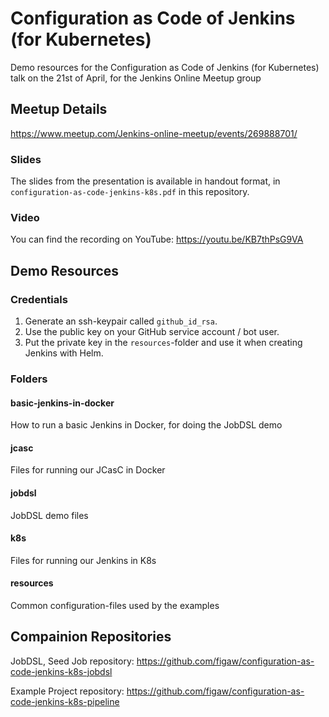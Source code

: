 # Configuration as Code of Jenkins (for Kubernetes)

Demo resources for the Configuration as Code of Jenkins (for Kubernetes) talk on the 21st of April, for the Jenkins Online Meetup group

## Meetup Details

<https://www.meetup.com/Jenkins-online-meetup/events/269888701/>

### Slides

The slides from the presentation is available in handout format, in `configuration-as-code-jenkins-k8s.pdf` in this repository.

### Video

You can find the recording on YouTube: https://youtu.be/KB7thPsG9VA

## Demo Resources

### Credentials

1. Generate an ssh-keypair called `github_id_rsa`.
1. Use the public key on your GitHub service account / bot user.
1. Put the private key in the `resources`-folder and use it when creating Jenkins with Helm.

### Folders

#### basic-jenkins-in-docker

How to run a basic Jenkins in Docker, for doing the JobDSL demo

#### jcasc

Files for running our JCasC in Docker

#### jobdsl

JobDSL demo files

#### k8s

Files for running our Jenkins in K8s

#### resources

Common configuration-files used by the examples

## Compainion Repositories

JobDSL, Seed Job repository:
<https://github.com/figaw/configuration-as-code-jenkins-k8s-jobdsl>

Example Project repository:
<https://github.com/figaw/configuration-as-code-jenkins-k8s-pipeline>
